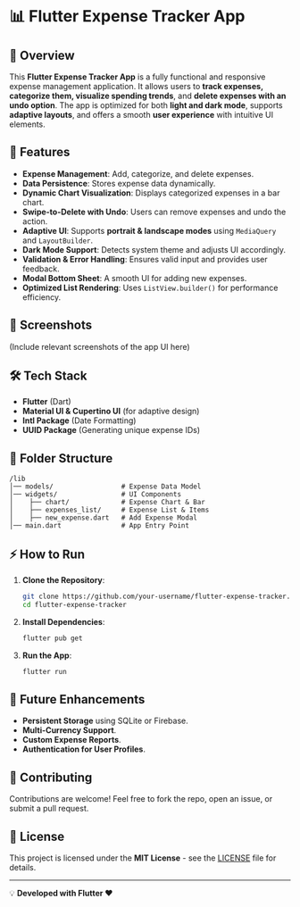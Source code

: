 # 📊 Flutter Expense Tracker App

## 🌟 Overview
This **Flutter Expense Tracker App** is a fully functional and responsive expense management application. It allows users to **track expenses, categorize them, visualize spending trends**, and **delete expenses with an undo option**. The app is optimized for both **light and dark mode**, supports **adaptive layouts**, and offers a smooth **user experience** with intuitive UI elements.

## 🚀 Features
- **Expense Management**: Add, categorize, and delete expenses.
- **Data Persistence**: Stores expense data dynamically.
- **Dynamic Chart Visualization**: Displays categorized expenses in a bar chart.
- **Swipe-to-Delete with Undo**: Users can remove expenses and undo the action.
- **Adaptive UI**: Supports **portrait & landscape modes** using `MediaQuery` and `LayoutBuilder`.
- **Dark Mode Support**: Detects system theme and adjusts UI accordingly.
- **Validation & Error Handling**: Ensures valid input and provides user feedback.
- **Modal Bottom Sheet**: A smooth UI for adding new expenses.
- **Optimized List Rendering**: Uses `ListView.builder()` for performance efficiency.

## 📸 Screenshots
(Include relevant screenshots of the app UI here)

## 🛠️ Tech Stack
- **Flutter** (Dart)
- **Material UI & Cupertino UI** (for adaptive design)
- **Intl Package** (Date Formatting)
- **UUID Package** (Generating unique expense IDs)

## 📂 Folder Structure
```
/lib
│── models/                 # Expense Data Model
│── widgets/                # UI Components
│    ├── chart/             # Expense Chart & Bar
│    ├── expenses_list/     # Expense List & Items
│    ├── new_expense.dart   # Add Expense Modal
│── main.dart               # App Entry Point
```

## ⚡ How to Run
1. **Clone the Repository**:
   ```bash
   git clone https://github.com/your-username/flutter-expense-tracker.git
   cd flutter-expense-tracker
   ```
2. **Install Dependencies**:
   ```bash
   flutter pub get
   ```
3. **Run the App**:
   ```bash
   flutter run
   ```

## 📌 Future Enhancements
- **Persistent Storage** using SQLite or Firebase.
- **Multi-Currency Support**.
- **Custom Expense Reports**.
- **Authentication for User Profiles**.

## 🎉 Contributing
Contributions are welcome! Feel free to fork the repo, open an issue, or submit a pull request.

## 📄 License
This project is licensed under the **MIT License** - see the [LICENSE](LICENSE) file for details.

---
💡 **Developed with Flutter ❤️**

